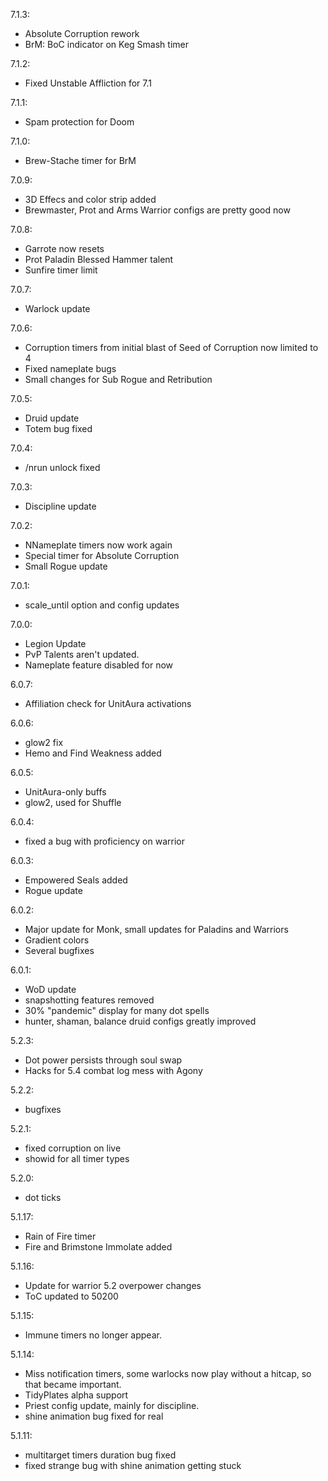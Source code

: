 7.1.3:
- Absolute Corruption rework
- BrM: BoC indicator on Keg Smash timer

7.1.2:
- Fixed Unstable Affliction for 7.1

7.1.1:
- Spam protection for Doom

7.1.0:
- Brew-Stache timer for BrM

7.0.9:
- 3D Effecs and color strip added
- Brewmaster, Prot and Arms Warrior configs are pretty good now

7.0.8:
- Garrote now resets
- Prot Paladin Blessed Hammer talent
- Sunfire timer limit

7.0.7:
- Warlock update

7.0.6:
- Corruption timers from initial blast of Seed of Corruption now limited 
to 4
- Fixed nameplate bugs
- Small changes for Sub Rogue and Retribution


7.0.5:
- Druid update
- Totem bug fixed

7.0.4:
- /nrun unlock fixed

7.0.3:
- Discipline update

7.0.2:
- NNameplate timers now work again
- Special timer for Absolute Corruption
- Small Rogue update

7.0.1:
- scale_until option and config updates

7.0.0:
- Legion Update
- PvP Talents aren't updated.
- Nameplate feature disabled for now

6.0.7:
- Affiliation check for UnitAura activations

6.0.6:
- glow2 fix
- Hemo and Find Weakness added

6.0.5:
- UnitAura-only buffs
- glow2, used for Shuffle

6.0.4:
- fixed a bug with proficiency on warrior

6.0.3:
- Empowered Seals added
- Rogue update

6.0.2:
- Major update for Monk, small updates for Paladins and Warriors
- Gradient colors
- Several bugfixes

6.0.1:
- WoD update
- snapshotting features removed
- 30% "pandemic" display for many dot spells
- hunter, shaman, balance druid configs greatly improved

5.2.3:
- Dot power persists through soul swap
- Hacks for 5.4 combat log mess with Agony

5.2.2:
- bugfixes

5.2.1:
- fixed corruption on live
- showid for all timer types

5.2.0:
- dot ticks

5.1.17:
- Rain of Fire timer
- Fire and Brimstone Immolate added

5.1.16:
- Update for warrior 5.2 overpower changes
- ToC updated to 50200

5.1.15:
- Immune timers no longer appear.

5.1.14:
- Miss notification timers, some warlocks now play without a hitcap, so that 
became important.
- TidyPlates alpha support
- Priest config update, mainly for discipline.
- shine animation bug fixed for real

5.1.11:
- multitarget timers duration bug fixed
- fixed strange bug with shine animation getting stuck


